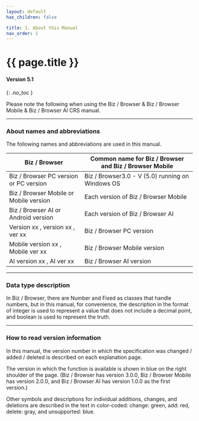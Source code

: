 ```yaml
---
layout: default
has_children: false

title: 1. About this Manual
nav_order: 1
---
```


# {{ page.title }}
#### Version 5.1
{: .no_toc }

Please note the following when using the Biz / Browser & Biz / Browser Mobile & Biz / Browser AI CRS manual.

---
### About names and abbreviations
The following names and abbreviations are used in this manual.

| Biz / Browser                          	| Common name for Biz / Browser and Biz / Browser Mobile 	|
|----------------------------------------	|--------------------------------------------------------	|
| Biz / Browser PC version or PC version 	| Biz / Browser3.0 - V (5.0) running on Windows OS       	|
| Biz / Browser Mobile or Mobile version 	| Each version of Biz / Browser Mobile                   	|
| Biz / Browser AI or Android version    	| Each version of Biz / Browser AI                       	|
| Version xx , version xx , ver xx       	| Biz / Browser PC version                               	|
| Mobile version xx , Mobile ver xx      	| Biz / Browser Mobile version                           	|
| AI version xx , AI ver xx              	| Biz / Browser AI version                               	|



---
### Data type description
In Biz / Browser, there are Number and Fixed as classes that handle numbers, but in this manual, for convenience, the description in the format of integer is used to represent a value that does not include a decimal point, and boolean is used to represent the truth.

---
### How to read version information
In this manual, the version number in which the specification was changed / added / deleted is described on each explanation page.

The version in which the function is available is shown in blue on the right shoulder of the page. (Biz / Browser has version 3.0.0, Biz / Browser Mobile has version 2.0.0, and Biz / Browser AI has version 1.0.0 as the first version.)

Other symbols and descriptions for individual additions, changes, and deletions are described in the text in color-coded: change: green, add: red, delete: gray, and unsupported: blue.

